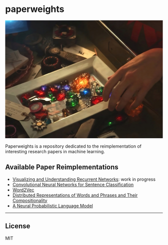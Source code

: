 # paperweights

![paperweights](infinity_stones.jpeg)

Paperweights is a repository dedicated to the reimplementation of interesting research papers in machine learning.

## Available Paper Reimplementations

- [Visualizing and Understanding Recurrent Networks](LM/README.md): work in progress
- [Convolutional Neural Networks for Sentence Classification](CNNClassification/README.md)
- [Word2Vec](Word2Vec/README.md) 
- [Distributed Representations of Words and Phrases and Their Compositionality](NEGSkipGram/README.md)
- [A Neural Probabilistic Language Model](NPLM/README.md)

---
## License

MIT